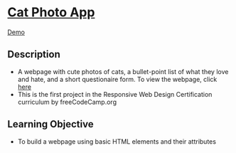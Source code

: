# [Cat Photo App](https://vincentz-42.github.io/freecodecamp/CatPhotoApp/)
<a href="https://vincentz-42.github.io/freecodecamp/CatPhotoApp/" target="_blank">Demo</a>

## Description
* A webpage with cute photos of cats, a bullet-point list of what they love and hate, and a short questionaire form. To view the webpage, click <a href="https://vincentz-42.github.io/freecodecamp/CatPhotoApp/" target="_blank">here</a>
* This is the first project in the Responsive Web Design Certification curriculum by freeCodeCamp.org

## Learning Objective
* To build a webpage using basic HTML elements and their attributes 
